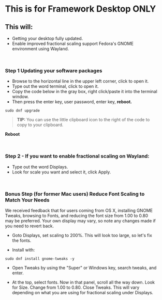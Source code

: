 # This is for Framework Desktop ONLY

## This will:

- Getting  your desktop fully updated.
- Enable improved fractional scaling support Fedora's GNOME environment using Wayland.
  
&nbsp;
&nbsp;
&nbsp;


### Step 1 Updating your software packages

- Browse to the horizontal line in the upper left corner, click to open it.
- Type out the word terminal, click to open it.
- Copy the code below in the gray box, right click/paste it into the terminal window.
- Then press the enter key, user password, enter key, **reboot.**


```
sudo dnf upgrade
```
> **TIP:** You can use the little clipboard icon to the right of the code to copy to your clipboard.


**Reboot**

&nbsp;
&nbsp;
&nbsp;

### Step 2 - If you want to enable fractional scaling on Wayland:

- Type out the word Displays.
- Look for scale you want and select it, click Apply.

&nbsp;
&nbsp;
&nbsp;


### Bonus Step (for former Mac users) Reduce Font Scaling to Match Your Needs

We received feedback that for users coming from OS X, installing GNOME Tweaks, browsing to Fonts, and reducing the font size from 1.00 to 0.80 may be preferred. Your own display may vary, so note any changes made if you need to revert back.

- Goto Displays, set scaling to 200%. This will look too large, so let's fix the fonts.
  
- Install with:
  
```
sudo dnf install gnome-tweaks -y
```

- Open Tweaks by using the "Super" or Windows key, search tweaks, and enter.

- At the top, select fonts. Now in that panel, scroll all the way down. Look for Size. Change from 1.00 to 0.80. Close Tweaks. This will vary depending on what you are using for fractional scaling under Displays.



&nbsp;
&nbsp;
&nbsp;
